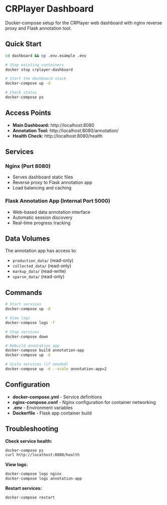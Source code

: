 # CRPlayer Dashboard

Docker-compose setup for the CRPlayer web dashboard with nginx reverse proxy and Flask annotation tool.

## Quick Start

```bash
cd dashboard && cp .env.example .env

# Stop existing containers
docker stop crplayer-dashboard

# Start the dashboard stack
docker-compose up -d

# Check status
docker-compose ps
```

## Access Points

- **Main Dashboard:** http://localhost:8080
- **Annotation Tool:** http://localhost:8080/annotation/
- **Health Check:** http://localhost:8080/health

## Services

### Nginx (Port 8080)
- Serves dashboard static files
- Reverse proxy to Flask annotation app
- Load balancing and caching

### Flask Annotation App (Internal Port 5000)
- Web-based data annotation interface
- Automatic session discovery
- Real-time progress tracking

## Data Volumes

The annotation app has access to:
- `production_data/` (read-only)
- `collected_data/` (read-only) 
- `markup_data/` (read-write)
- `sparse_data/` (read-only)

## Commands

```bash
# Start services
docker-compose up -d

# View logs
docker-compose logs -f

# Stop services
docker-compose down

# Rebuild annotation app
docker-compose build annotation-app
docker-compose up -d

# Scale services (if needed)
docker-compose up -d --scale annotation-app=2
```

## Configuration

- **docker-compose.yml** - Service definitions
- **nginx-compose.conf** - Nginx configuration for container networking
- **.env** - Environment variables
- **Dockerfile** - Flask app container build

## Troubleshooting

**Check service health:**
```bash
docker-compose ps
curl http://localhost:8080/health
```

**View logs:**
```bash
docker-compose logs nginx
docker-compose logs annotation-app
```

**Restart services:**
```bash
docker-compose restart
```
